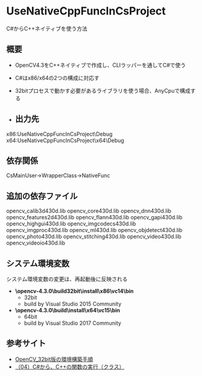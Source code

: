 # UseNativeCppFuncInCsProject

C#からC++ネイティブを使う方法

## 概要

- OpenCV4.3をC++ネイティブで作成し、CLIラッパーを通してC#で使う
- C#はx86/x64の2つの構成に対応す
- 32bitプロセスで動かす必要があるライブラリを使う場合、AnyCpuで構成する

- ## 出力先

x86:UseNativeCppFuncInCsProject\Debug
x64:UseNativeCppFuncInCsProject\x64\Debug

## 依存関係

CsMainUser->WrapperClass->NativeFunc

## 追加の依存ファイル

opencv_calib3d430d.lib
opencv_core430d.lib
opencv_dnn430d.lib
opencv_features2d430d.lib
opencv_flann430d.lib
opencv_gapi430d.lib
opencv_highgui430d.lib
opencv_imgcodecs430d.lib
opencv_imgproc430d.lib
opencv_ml430d.lib
opencv_objdetect430d.lib
opencv_photo430d.lib
opencv_stitching430d.lib
opencv_video430d.lib
opencv_videoio430d.lib

## システム環境変数

システム環境変数の変更は、再起動後に反映される

- **\opencv-4.3.0\build32bit\install\x86\vc14\bin**
  - 32bit
  - build by Visual Studio 2015 Community
- **\opencv-4.3.0\build\install\x64\vc15\bin**
  - 64bit
  - build by Visual Studio 2017 Community

## 参考サイト

- [OpenCV_32bit版の環境構築手順](https://bluebirdofoz.hatenablog.com/entry/2019/10/26/200208)
- [（04）C#から、C++の関数の実行（クラス）](https://waku-take-a.github.io/Programming.html)
